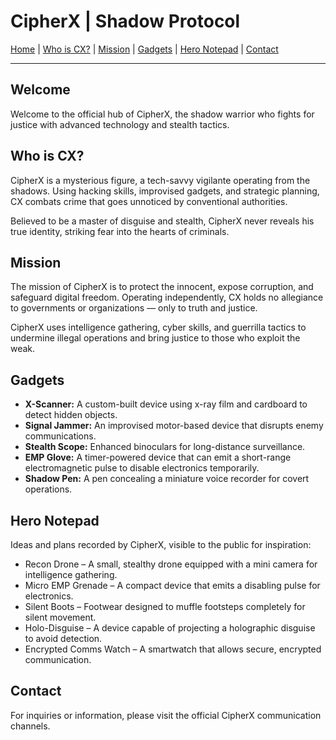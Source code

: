 <!DOCTYPE html>
<html lang="en">
<head>
  <meta charset="UTF-8" />
  <meta name="viewport" content="width=device-width, initial-scale=1.0"/>
  <title>CX | Shadow Protocol</title>
</head>
<body>

  <h1>CipherX | Shadow Protocol</h1>

  <nav>
    <a href="#home">Home</a> |
    <a href="#cx">Who is CX?</a> |
    <a href="#mission">Mission</a> |
    <a href="#gadgets">Gadgets</a> |
    <a href="#notepad">Hero Notepad</a> |
    <a href="#contact">Contact</a>
  </nav>

  <hr/>

  <section id="home">
    <h2>Welcome</h2>
    <p>Welcome to the official hub of CipherX, the shadow warrior who fights for justice with advanced technology and stealth tactics.</p>
  </section>

  <section id="cx">
    <h2>Who is CX?</h2>
    <p>CipherX is a mysterious figure, a tech-savvy vigilante operating from the shadows. Using hacking skills, improvised gadgets, and strategic planning, CX combats crime that goes unnoticed by conventional authorities.</p>
    <p>Believed to be a master of disguise and stealth, CipherX never reveals his true identity, striking fear into the hearts of criminals.</p>
  </section>

  <section id="mission">
    <h2>Mission</h2>
    <p>The mission of CipherX is to protect the innocent, expose corruption, and safeguard digital freedom. Operating independently, CX holds no allegiance to governments or organizations — only to truth and justice.</p>
    <p>CipherX uses intelligence gathering, cyber skills, and guerrilla tactics to undermine illegal operations and bring justice to those who exploit the weak.</p>
  </section>

  <section id="gadgets">
    <h2>Gadgets</h2>
    <ul>
      <li><strong>X-Scanner:</strong> A custom-built device using x-ray film and cardboard to detect hidden objects.</li>
      <li><strong>Signal Jammer:</strong> An improvised motor-based device that disrupts enemy communications.</li>
      <li><strong>Stealth Scope:</strong> Enhanced binoculars for long-distance surveillance.</li>
      <li><strong>EMP Glove:</strong> A timer-powered device that can emit a short-range electromagnetic pulse to disable electronics temporarily.</li>
      <li><strong>Shadow Pen:</strong> A pen concealing a miniature voice recorder for covert operations.</li>
    </ul>
  </section>

  <section id="notepad">
    <h2>Hero Notepad</h2>
    <p>Ideas and plans recorded by CipherX, visible to the public for inspiration:</p>
    <ul>
      <li>Recon Drone – A small, stealthy drone equipped with a mini camera for intelligence gathering.</li>
      <li>Micro EMP Grenade – A compact device that emits a disabling pulse for electronics.</li>
      <li>Silent Boots – Footwear designed to muffle footsteps completely for silent movement.</li>
      <li>Holo-Disguise – A device capable of projecting a holographic disguise to avoid detection.</li>
      <li>Encrypted Comms Watch – A smartwatch that allows secure, encrypted communication.</li>
    </ul>
  </section>

  <section id="contact">
    <h2>Contact</h2>
    <p>For inquiries or information, please visit the official CipherX communication channels.</p>
  </section>

</body>
</html>
